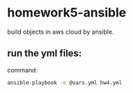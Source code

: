 # homework5-ansible

 build objects in aws cloud by ansible.

## run the yml files: 

  command:

```bash
ansible-playbook -e @vars.yml hw4.yml
```



